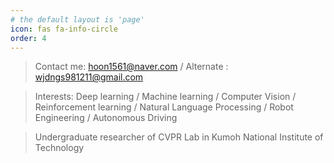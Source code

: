 ```yaml
---
# the default layout is 'page'
icon: fas fa-info-circle
order: 4
---
```


> Contact me: hoon1561@naver.com / Alternate : wjdngs981211@gmail.com

> Interests: Deep learning / Machine learning / Computer Vision / Reinforcement learning / Natural Language Processing / Robot Engineering / Autonomous Driving

> Undergraduate researcher of CVPR Lab in Kumoh National Institute of Technology 
    